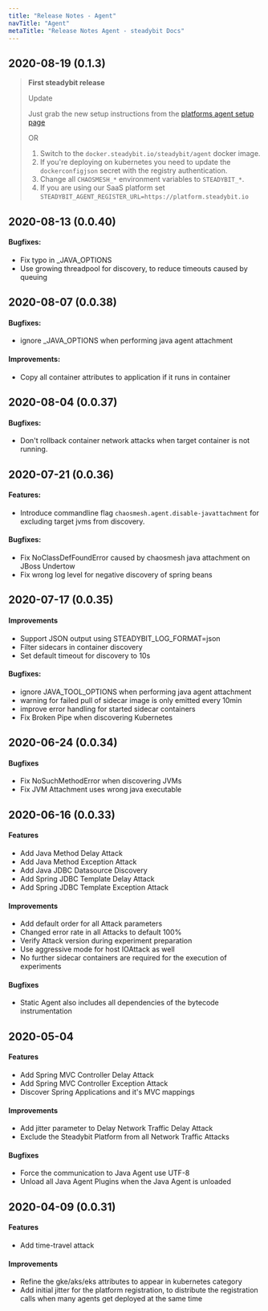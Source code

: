 ```yaml
---
title: "Release Notes - Agent"
navTitle: "Agent"
metaTitle: "Release Notes Agent - steadybit Docs"
---
```


## 2020-08-19 (0.1.3)

> **First steadybit release**
>
> Update
>
> Just grab the new setup instructions from the [platforms agent setup page](https://platform.steadybit.io/settings/agentsetup)
>
> OR
>
> 1. Switch to the `docker.steadybit.io/steadybit/agent` docker image.
> 2. If you're deploying on kubernetes you need to update the `dockerconfigjson` secret with the registry authentication.
> 3. Change all `CHAOSMESH_*` environment variables to `STEADYBIT_*`.
> 4. If you are using our SaaS platform set `STEADYBIT_AGENT_REGISTER_URL=https://platform.steadybit.io`


## 2020-08-13 (0.0.40)
#### Bugfixes:
 * Fix typo in _JAVA_OPTIONS
 * Use growing threadpool for discovery, to reduce timeouts caused by queuing

## 2020-08-07 (0.0.38)
#### Bugfixes:
 * ignore _JAVA_OPTIONS when performing java agent attachment
#### Improvements:
 * Copy all container attributes to application if it runs in container

## 2020-08-04 (0.0.37)
#### Bugfixes:
 * Don't rollback container network attacks when target container is not running.

## 2020-07-21 (0.0.36)
#### Features:
 * Introduce commandline flag `chaosmesh.agent.disable-javattachment` for excluding target jvms from discovery.
#### Bugfixes:
 * Fix NoClassDefFoundError caused by chaosmesh java attachment on JBoss Undertow
 * Fix wrong log level for negative discovery of spring beans

## 2020-07-17 (0.0.35)
#### Improvements
 * Support JSON output using STEADYBIT_LOG_FORMAT=json
 * Filter sidecars in container discovery
 * Set default timeout for discovery to 10s
#### Bugfixes:
 * ignore JAVA_TOOL_OPTIONS when performing java agent attachment
 * warning for failed pull of sidecar image is only emitted every 10min
 * improve error handling for started sidecar containers
 * Fix Broken Pipe when discovering Kubernetes

## 2020-06-24 (0.0.34)
#### Bugfixes
 * Fix NoSuchMethodError when discovering JVMs
 * Fix JVM Attachment uses wrong java executable

## 2020-06-16 (0.0.33)
#### Features
 * Add Java Method Delay Attack
 * Add Java Method Exception Attack
 * Add Java JDBC Datasource Discovery
 * Add Spring JDBC Template Delay Attack
 * Add Spring JDBC Template Exception Attack
#### Improvements
 * Add default order for all Attack parameters
 * Changed error rate in all Attacks to default 100%
 * Verify Attack version during experiment preparation
 * Use aggressive mode for host IOAttack as well
 * No further sidecar containers are required for the execution of experiments
#### Bugfixes
 * Static Agent also includes all dependencies of the bytecode instrumentation

## 2020-05-04
#### Features
 * Add Spring MVC Controller Delay Attack
 * Add Spring MVC Controller Exception Attack
 * Discover Spring Applications and it's MVC mappings
#### Improvements
 * Add jitter parameter to Delay Network Traffic Delay Attack
 * Exclude the Steadybit Platform from all Network Traffic Attacks
#### Bugfixes
 * Force the communication to Java Agent use UTF-8
 * Unload all Java Agent Plugins when the Java Agent is unloaded

## 2020-04-09 (0.0.31)
#### Features
 * Add time-travel attack
#### Improvements
 * Refine the gke/aks/eks attributes to appear in kubernetes category
 * Add initial jitter for the platform registration, to distribute the registration calls when many agents get deployed at the same time

